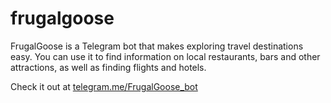 # frugalgoose

FrugalGoose is a Telegram bot that makes exploring travel destinations easy. You can use it to find information on local restaurants, bars and other attractions, as well as finding flights and hotels.

Check it out at [telegram.me/FrugalGoose_bot](http://telegram.me/frugalgoose_bot)
